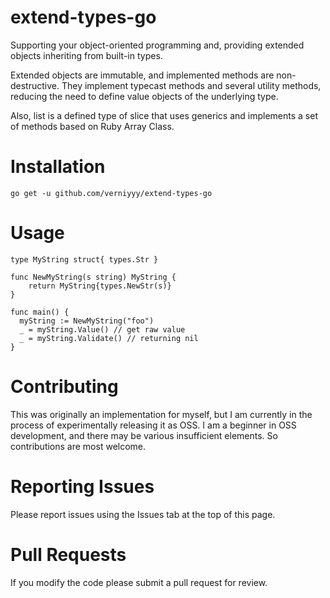# extend-types-go
Supporting your object-oriented programming and,
providing extended objects inheriting from built-in types.

Extended objects are immutable, and implemented methods are non-destructive.
They implement typecast methods and several utility methods, reducing the need to define value objects of the underlying type.

Also, list is a defined type of slice that uses generics and implements a set of methods based on Ruby Array Class.

# Installation
```
go get -u github.com/verniyyy/extend-types-go
```

# Usage
```
type MyString struct{ types.Str }

func NewMyString(s string) MyString {
	return MyString{types.NewStr(s)}
}

func main() {
  myString := NewMyString("foo")
  _ = myString.Value() // get raw value
  _ = myString.Validate() // returning nil
}
```

# Contributing
This was originally an implementation for myself, but I am currently in the process of experimentally releasing it as OSS.
I am a beginner in OSS development, and there may be various insufficient elements.
So contributions are most welcome.

# Reporting Issues
Please report issues using the Issues tab at the top of this page.

# Pull Requests
If you modify the code please submit a pull request for review.
